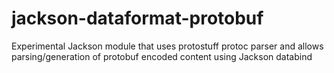 jackson-dataformat-protobuf
===========================

Experimental Jackson module that uses protostuff protoc parser and allows parsing/generation of protobuf encoded content using Jackson databind